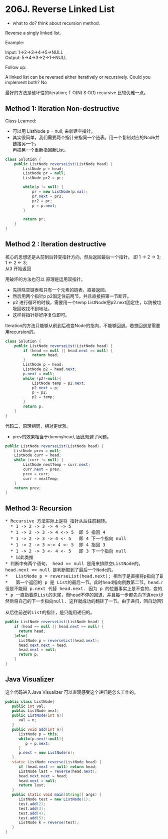 # 206J. Reverse Linked List
* what to do? think about recursion method.

Reverse a singly linked list.

Example:

Input: 1->2->3->4->5->NULL  
Output: 5->4->3->2->1->NULL

Follow up:

A linked list can be reversed either iteratively or recursively. Could you implement both? No

最好的方法是破坏性的iteration; T O(N) S O(1)
recursive 比较优雅一点。
## Method 1: Iteration Non-destructive

Class Learned:
* 可以用 ListNode p = null; 来新建空指针。
* 其实很简单，我们需要两个指针来指同一个链表。用一个复制对应的Node并链接另一个。  
再把另一个重新指回新List。

```Java
class Solution {
    public ListNode reverseList(ListNode head) {
        ListNode p = head;
        ListNode pr = null;
        ListNode pr2 = pr;

        while(p != null) {
            pr = new ListNode(p.val);
            pr.next = pr2;
            pr2 = pr;
            p = p.next;
        }

        return pr;
    }
}
```
## Method 2 : Iteration destructive
核心的思想还是从前到后转变指针方向，然后返回最后一个指针。
即 1 -> 2 -> 3;    
1 <- 2 <- 3;     
从3 开始返回    

用破坏的方法也可以
原理是运用双指针。
* 先排除空链表和只有一个元素的链表，直接返回。
* 然后用两个指针p p2固定住前两节，并且直接把第一节断开。
* p2 进行循环的时候，需要用一个temp ListNode把p2.next固定住，以防被垃圾回收找不到地址。
* 这样将指针排好序复位即可。

Iteration的方法只能够从前到后改变Node的指向，不能够回退。若想回退是需要用recursion的。


```Java
class Solution {
    public ListNode reverseList(ListNode head) {
        if (head == null || head.next == null) {
            return head;
        }
        ListNode p = head;
        ListNode p2 = head.next;
        p.next = null;
        while (p2!=null){
            ListNode temp = p2.next;
            p2.next = p;
            p = p2;
            p2 = temp;
        }
        return p;
    }
}
```
代码二，原理相同，相对更优雅。
* prev的效果相当于dummyhead, 因此规避了问题。
```Java
public ListNode reverseList(ListNode head) {
    ListNode prev = null;
    ListNode curr = head;
    while (curr != null) {
        ListNode nextTemp = curr.next;
        curr.next = prev;
        prev = curr;
        curr = nextTemp;
    }
    return prev;
}

```
## Method 3: Recursion
<pre>
* Recursive 方法实际上是将 指针从后往前翻转。
  * 1 -> 2 -> 3 -> 4 -> 5
  * 1 -> 2 -> 3 -> 4 <-> 5  即 5 指回 4
  * 1 -> 2 -> 3 -> 4 <- 5   即 4 下一个指向 null
  * 1 -> 2 -> 3 <-> 4 <- 5  即 4 指回 3
  * 1 -> 2 -> 3 <- 4 <- 5   即 3 下一个指向 null
  * 以此类推
* 判断中有两个语句， head == null 是用来排除空ListNode的。
head.next == null 是判断取到了最后一个Node的。
*   ListNode p = reverseList(head.next); 相当于是直接将p指向了最后一位。
*   第一个返回的 p 是 List的最后一节。此时head指向倒数第二节。head.next 其实就是 p.
但是不能用 p.next 代替 head.next. 因为 p 的位置事实上是不变的，变的只是 head。
* p 一直指着原List的末尾，而head不停的回退，并且每一步都先向下连next两步自指，
然后将自己的下一步指向null. 这样就成功的翻转了一节。由于递归，回自动回到上一节。

从后往前逆转List的指针，是只能用递归的。
</pre>
```Java
public ListNode reverseList(ListNode head) {
    if (head == null || head.next == null) {
      return head;
    }else{
      ListNode p = reverseList(head.next);
      head.next.next = head;
      head.next = null;
      return p;
    }
}
```

## Java Visualizer
这个代码进入Java Visualizer 可以直观感受这个递归是怎么工作的。
```Java
public class ListNode{
   public int val;
   public ListNode next;
   public ListNode(int n){
      val = n;
   }
   public void add(int n){
      ListNode p = this;
      while(p.next!=null){
         p = p.next;
      }
      p.next = new ListNode(n);
   }
   static ListNode reverse(ListNode head) {
      if (head.next == null) return head;
      ListNode last = reverse(head.next);
      head.next.next = head;
      head.next = null;
      return last;
   }
   public static void main(String[] args) {
      ListNode test = new ListNode(1);
      test.add(2);
      test.add(3);
      test.add(4);
      test.add(5);
      ListNode k = reverse(test);
   }
}

```
